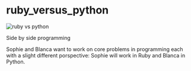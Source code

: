 # ruby_versus_python

![ruby vs python](http://bitboxer.de/images/2012-10-03-ruby-vs-python/ruby-vs-python.png)

Side by side programming

Sophie and Blanca want to work on core problems in programming each with a slight different porspective: Sophie will work in Ruby and Blanca in Python.
